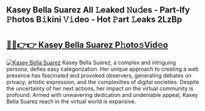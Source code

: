 ## Kasey Bella Suarez All 𝙻eaked 𝙽u𝚍es - Part-Ify 𝙿hotos B𝚒kini 𝚅𝚒deo - Hot 𝙿art 𝙻eaks 2LzBp

# <h2><a href="http://ld3lz1.urlbe.top/?page=Kasey+Bella+Suarez">🔗🔗👉👉 Kasey Bella Suarez P𝚑oto𝚜Vid𝚎o</a></h2>

[![Kasey Bella Suarez](https://i.imgur.com/eBuTRDB.gif)](http://ld3lz1.urlbe.top/?page=Kasey+Bella+Suarez)
Kasey Bella Suarez, a complex and intriguing persona, defies easy categorization. Her unique approach to creating a web presence has fascinated and provoked observers, generating debates on privacy, artistic expression, and the complexities of digital societies. Despite the uncertainty of her next actions, her impact on the virtual community is profound. Armed with unwavering dedication and undeniable appeal, Kasey Bella Suarez reach in the virtual world is expansive.
